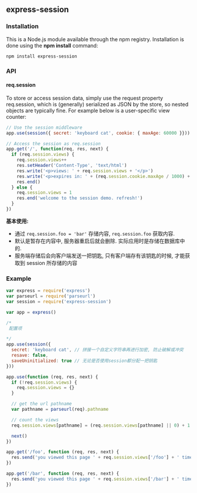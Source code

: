 ## express-session

### Installation

This is a Node.js module available through the npm registry. Installation is done using the **npm install** command:

```shell
npm install express-session
```

### API

#### req.session

To store or access session data, simply use the request property req.session, which is (generally) serialized as JSON by the store, so nested objects are typically fine. For example below is a user-specific view counter:

```javascript
// Use the session middleware
app.use(session({ secret: 'keyboard cat', cookie: { maxAge: 60000 }}))

// Access the session as req.session
app.get('/', function(req, res, next) {
  if (req.session.views) {
    req.session.views++
    res.setHeader('Content-Type', 'text/html')
    res.write('<p>views: ' + req.session.views + '</p>')
    res.write('<p>expires in: ' + (req.session.cookie.maxAge / 1000) + 's</p>')
    res.end()
  } else {
    req.session.views = 1
    res.end('welcome to the session demo. refresh!')
  }
})
```

**基本使用:**

- 通过 `req.session.foo = 'bar'` 存储内容, `req.session.foo` 获取内容. 
- 默认是暂存在内容中, 服务器重启后就会删除. 实际应用时是存储在数据库中的.
- 服务端存储后会向客户端发送一把钥匙, 只有客户端存有该钥匙的时候, 才能获取到 session 所存储的内容

### Example

```javascript
var express = require('express')
var parseurl = require('parseurl')
var session = require('express-session')

var app = express()

/*
 配置项

*/
app.use(session({
  secret: 'keyboard cat', // 拼接一个自定义字符串再进行加密, 防止破解或冲突
  resave: false,
  saveUninitialized: true // 无论是否使用session都分配一把钥匙
}))

app.use(function (req, res, next) {
  if (!req.session.views) {
    req.session.views = {}
  }

  // get the url pathname
  var pathname = parseurl(req).pathname

  // count the views
  req.session.views[pathname] = (req.session.views[pathname] || 0) + 1

  next()
})

app.get('/foo', function (req, res, next) {
  res.send('you viewed this page ' + req.session.views['/foo'] + ' times')
})

app.get('/bar', function (req, res, next) {
  res.send('you viewed this page ' + req.session.views['/bar'] + ' times')
})
```

